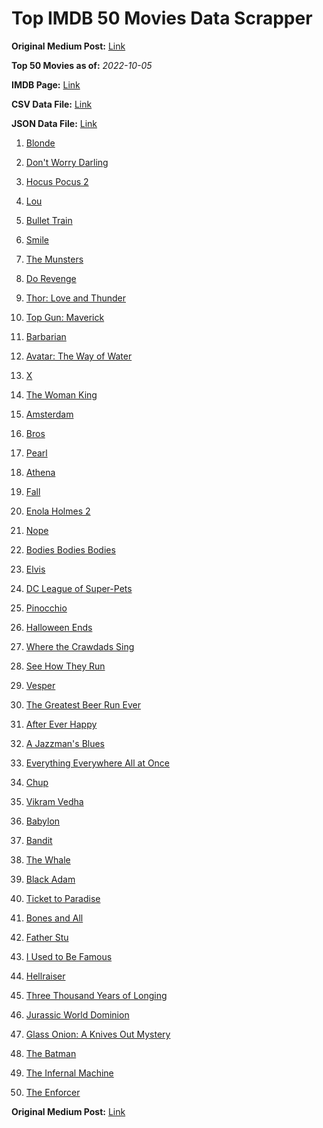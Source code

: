 # Top IMDB 50 Movies Data Scrapper

**Original Medium Post:** [Link](https://medium.com/@nishantsahoo/which-movie-should-i-watch-5c83a3c0f5b1) 

**Top 50 Movies as of:** _2022-10-05_

**IMDB Page:** [Link](http://www.imdb.com/search/title?release_date=2022,2022&title_type=feature)

**CSV Data File:** [Link](/Data/data.csv)

**JSON Data File:** [Link](/Data/data.json)

1. [Blonde](https://www.imdb.com/title/tt1655389/?ref_=adv_li_tt)

2. [Don't Worry Darling](https://www.imdb.com/title/tt10731256/?ref_=adv_li_tt)

3. [Hocus Pocus 2](https://www.imdb.com/title/tt11909878/?ref_=adv_li_tt)

4. [Lou](https://www.imdb.com/title/tt5315210/?ref_=adv_li_tt)

5. [Bullet Train](https://www.imdb.com/title/tt12593682/?ref_=adv_li_tt)

6. [Smile](https://www.imdb.com/title/tt15474916/?ref_=adv_li_tt)

7. [The Munsters](https://www.imdb.com/title/tt14813212/?ref_=adv_li_tt)

8. [Do Revenge](https://www.imdb.com/title/tt13327038/?ref_=adv_li_tt)

9. [Thor: Love and Thunder](https://www.imdb.com/title/tt10648342/?ref_=adv_li_tt)

10. [Top Gun: Maverick](https://www.imdb.com/title/tt1745960/?ref_=adv_li_tt)

11. [Barbarian](https://www.imdb.com/title/tt15791034/?ref_=adv_li_tt)

12. [Avatar: The Way of Water](https://www.imdb.com/title/tt1630029/?ref_=adv_li_tt)

13. [X](https://www.imdb.com/title/tt13560574/?ref_=adv_li_tt)

14. [The Woman King](https://www.imdb.com/title/tt8093700/?ref_=adv_li_tt)

15. [Amsterdam](https://www.imdb.com/title/tt10304142/?ref_=adv_li_tt)

16. [Bros](https://www.imdb.com/title/tt9731598/?ref_=adv_li_tt)

17. [Pearl](https://www.imdb.com/title/tt18925334/?ref_=adv_li_tt)

18. [Athena](https://www.imdb.com/title/tt15445056/?ref_=adv_li_tt)

19. [Fall](https://www.imdb.com/title/tt15325794/?ref_=adv_li_tt)

20. [Enola Holmes 2](https://www.imdb.com/title/tt14641788/?ref_=adv_li_tt)

21. [Nope](https://www.imdb.com/title/tt10954984/?ref_=adv_li_tt)

22. [Bodies Bodies Bodies](https://www.imdb.com/title/tt8110652/?ref_=adv_li_tt)

23. [Elvis](https://www.imdb.com/title/tt3704428/?ref_=adv_li_tt)

24. [DC League of Super-Pets](https://www.imdb.com/title/tt8912936/?ref_=adv_li_tt)

25. [Pinocchio](https://www.imdb.com/title/tt4593060/?ref_=adv_li_tt)

26. [Halloween Ends](https://www.imdb.com/title/tt10665342/?ref_=adv_li_tt)

27. [Where the Crawdads Sing](https://www.imdb.com/title/tt9411972/?ref_=adv_li_tt)

28. [See How They Run](https://www.imdb.com/title/tt13640696/?ref_=adv_li_tt)

29. [Vesper](https://www.imdb.com/title/tt20225374/?ref_=adv_li_tt)

30. [The Greatest Beer Run Ever](https://www.imdb.com/title/tt10268488/?ref_=adv_li_tt)

31. [After Ever Happy](https://www.imdb.com/title/tt13070038/?ref_=adv_li_tt)

32. [A Jazzman's Blues](https://www.imdb.com/title/tt14307536/?ref_=adv_li_tt)

33. [Everything Everywhere All at Once](https://www.imdb.com/title/tt6710474/?ref_=adv_li_tt)

34. [Chup](https://www.imdb.com/title/tt15654262/?ref_=adv_li_tt)

35. [Vikram Vedha](https://www.imdb.com/title/tt13131350/?ref_=adv_li_tt)

36. [Babylon](https://www.imdb.com/title/tt10640346/?ref_=adv_li_tt)

37. [Bandit](https://www.imdb.com/title/tt9853500/?ref_=adv_li_tt)

38. [The Whale](https://www.imdb.com/title/tt13833688/?ref_=adv_li_tt)

39. [Black Adam](https://www.imdb.com/title/tt6443346/?ref_=adv_li_tt)

40. [Ticket to Paradise](https://www.imdb.com/title/tt14109724/?ref_=adv_li_tt)

41. [Bones and All](https://www.imdb.com/title/tt10168670/?ref_=adv_li_tt)

42. [Father Stu](https://www.imdb.com/title/tt14439896/?ref_=adv_li_tt)

43. [I Used to Be Famous](https://www.imdb.com/title/tt15807910/?ref_=adv_li_tt)

44. [Hellraiser](https://www.imdb.com/title/tt0887261/?ref_=adv_li_tt)

45. [Three Thousand Years of Longing](https://www.imdb.com/title/tt9198364/?ref_=adv_li_tt)

46. [Jurassic World Dominion](https://www.imdb.com/title/tt8041270/?ref_=adv_li_tt)

47. [Glass Onion: A Knives Out Mystery](https://www.imdb.com/title/tt11564570/?ref_=adv_li_tt)

48. [The Batman](https://www.imdb.com/title/tt1877830/?ref_=adv_li_tt)

49. [The Infernal Machine](https://www.imdb.com/title/tt15275256/?ref_=adv_li_tt)

50. [The Enforcer](https://www.imdb.com/title/tt14857730/?ref_=adv_li_tt)

**Original Medium Post:** [Link](https://medium.com/@nishantsahoo/which-movie-should-i-watch-5c83a3c0f5b1) 
